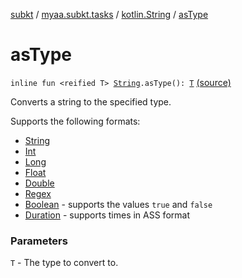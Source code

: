 [subkt](../../index.md) / [myaa.subkt.tasks](../index.md) / [kotlin.String](index.md) / [asType](./as-type.md)

# asType

`inline fun <reified T> `[`String`](https://kotlinlang.org/api/latest/jvm/stdlib/kotlin/-string/index.html)`.asType(): `[`T`](as-type.md#T) [(source)](https://github.com/Myaamori/SubKt/blob/master/src/main/kotlin/myaa/subkt/tasks/tasks.kt#L2209)

Converts a string to the specified type.

Supports the following formats:

* [String](https://kotlinlang.org/api/latest/jvm/stdlib/kotlin/-string/index.html)
* [Int](https://kotlinlang.org/api/latest/jvm/stdlib/kotlin/-int/index.html)
* [Long](https://kotlinlang.org/api/latest/jvm/stdlib/kotlin/-long/index.html)
* [Float](https://kotlinlang.org/api/latest/jvm/stdlib/kotlin/-float/index.html)
* [Double](https://kotlinlang.org/api/latest/jvm/stdlib/kotlin/-double/index.html)
* [Regex](https://kotlinlang.org/api/latest/jvm/stdlib/kotlin.text/-regex/index.html)
* [Boolean](https://kotlinlang.org/api/latest/jvm/stdlib/kotlin/-boolean/index.html) - supports the values `true` and `false`
* [Duration](https://docs.oracle.com/javase/9/docs/api/java/time/Duration.html) - supports times in ASS format

### Parameters

`T` - The type to convert to.